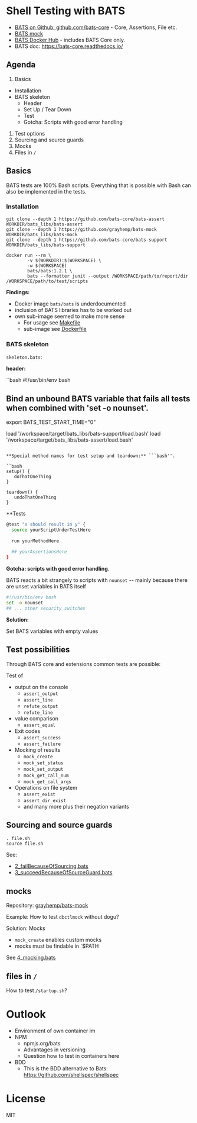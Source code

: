 # Shell Testing with BATS

- [BATS on Github: github.com/bats-core](https://github.com/bats-core/) - Core, Assertions, File etc.
- [BATS mock](https://github.com/grayhemp/bats-mock)
- [BATS Docker Hub](https://hub.docker.com/r/bats/bats) - includes BATS Core only.
- BATS doc: https://bats-core.readthedocs.io/

## Agenda

1. Basics
  - Installation
  - BATS skeleton
    - Header
    - Set Up / Tear Down
    - Test
    - Gotcha: Scripts with good error handling
1. Test options
1. Sourcing and source guards
1. Mocks
1. Files in `/`

## Basics

BATS tests are 100% Bash scripts. Everything that is possible with Bash can also be implemented in the tests.

### Installation

```
git clone --depth 1 https://github.com/bats-core/bats-assert WORKDIR/bats_libs/bats-assert
git clone --depth 1 https://github.com/grayhemp/bats-mock WORKDIR/bats_libs/bats-mock
git clone --depth 1 https://github.com/bats-core/bats-support WORKDIR/bats_libs/bats-support

docker run --rm \
		-v $(WORKDIR):$(WORKSPACE) \
		-w $(WORKSPACE)
		bats/bats:1.2.1 \
		bats --formatter junit --output /WORKSPACE/path/to/report/dir /WORKSPACE/path/to/test/scripts
```

**Findings:**

- Docker image `bats/bats` is underdocumented
- inclusion of BATS libraries has to be worked out
- own sub-image seemed to make more sense
  - For usage see [Makefile](Makefile)
  - sub-image see [Dockerfile](unitTests/Dockerfile)

### BATS skeleton

`skeleton.bats`:

**header:**

``bash
#!/usr/bin/env bash
## Bind an unbound BATS variable that fails all tests when combined with 'set -o nounset'.
export BATS_TEST_START_TIME="0"

load '/workspace/target/bats_libs/bats-support/load.bash'
load '/workspace/target/bats_libs/bats-assert/load.bash'
```

**Special method names for test setup and teardown:** ```bash''.

``bash
setup() {
   doThatOneThing
}

teardown() {
   undoThatOneThing
}
```

**Tests

```bash
@test "x should result in y" {
  source yourScriptUnderTestHere
  
  run yourMethodHere
  
  ## yourAssertionsHere  
}
```

**Gotcha: scripts with good error handling**.

BATS reacts a bit strangely to scripts with `nounset` -- mainly because there are unset variables in BATS itself

```bash
#!/usr/bin/env bash
set -o nounset
## ... other security switches
```

**Solution:**

Set BATS variables with empty values

## Test possibilities

Through BATS core and extensions common tests are possible:

Test of
- output on the console
   - `assert_output`
   - `assert_line`
   - `refute_output`
   - `refute_line`
- value comparison
   - `assert_equal`
- Exit codes
   - `assert_success`
   - `assert_failure`
- Mocking of results
   - `mock_create`
   - `mock_set_status`
   - `mock_set_output`
   - `mock_get_call_num`
   - `mock_get_call_args`
- Operations on file system
   - `assert_exist`
   - `assert_dir_exist`
   - and many more plus their negation variants

## Sourcing and source guards

```
. file.sh
source file.sh
```

See:
- [2_failBecauseOfSourcing.bats](unitTests/2_failBecauseOfSourcing.bats)
- [3_succeedBecauseOfSourceGuard.bats](unitTests/3_succeedBecauseOfSourceGuard.bats)

## mocks

Repository: [grayhemp/bats-mock](https://github.com/grayhemp/bats-mock)

Example: How to test `dbctlmock` without dogu?

Solution: Mocks

- `mock_create` enables custom mocks
- mocks must be findable in `$PATH

See [4_mocking.bats](unitTests/5_mocking.bats)

## files in `/`

How to test `/startup.sh`?

# Outlook

- Environment of own container im
- NPM
   - npmjs.org/bats
   - Advantages in versioning
   - Question how to test in containers here
- BDD
   - This is the BDD alternative to Bats: https://github.com/shellspec/shellspec

# License

MIT